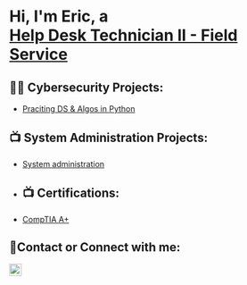 <h1>Hi, I'm Eric, a <br/><a href="https://www.linkedin.com/in/eric-gadeh/">Help Desk Technician II - Field Service</a></h1>

<h2>👨‍💻 Cybersecurity Projects:</h2>

- [Praciting DS & Algos in Python](https://github.com/Kossigade18/SystemAdministrationLab)


<h2>📺 System Administration Projects:</h2>

- [System administration](https://github.com/EricGade/Sys-Admin)

- <h2>📺 Certifications:</h2>

- [CompTIA A+](https://www.credly.com/badges/fb7a31b5-8852-4743-a277-2b34efc5f286/linked_in_profile)

<h2> 🤳Contact or Connect with me:</h2>

[<img align="left" alt="JoshMadakor | LinkedIn" width="22px" src="https://cdn.jsdelivr.net/npm/simple-icons@v3/icons/linkedin.svg" />][linkedin]

[linkedin]: https://www.linkedin.com/in/eric-gadeh/

<!--
**joshmadakor1/joshmadakor1** is a ✨ _special_ ✨ repository because its `README.md` (this file) appears on your GitHub profile.

Here are some ideas to get you started:

- 🔭 I’m currently working on ...
- 🌱 I’m currently learning ...
- 👯 I’m looking to collaborate on ...
- 🤔 I’m looking for help with ...
- 💬 Ask me about ...
- 📫 How to reach me: ...
- 😄 Pronouns: ...
- ⚡ Fun fact: ...
-->
